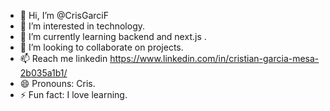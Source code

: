 - 👋 Hi, I’m @CrisGarciF
- 👀 I’m interested in technology.
- 🌱 I’m currently learning backend and next.js .
- 💞️ I’m looking to collaborate on projects.
- 📫 Reach me linkedin https://www.linkedin.com/in/cristian-garcia-mesa-2b035a1b1/
- 😄 Pronouns: Cris.
- ⚡ Fun fact: I love learning.

<!---
CrisGarciF/CrisGarciF is a ✨ special ✨ repository because its `README.md` (this file) appears on your GitHub profile.
You can click the Preview link to take a look at your changes.
--->
